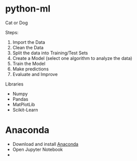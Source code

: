 # python-ml
Cat or Dog

Steps:
1. Import the Data
2. Clean the Data
3. Split the data into Training/Test Sets
4. Create a Model (select one algorithm to analyze the data)
5. Train the Model
6. Make predictions
7. Evaluate and Improve

Libraries
- Numpy
- Pandas
- MatPlotLib
- Scikit-Learn

# Anaconda
- Download and install [Anaconda]([.gitignore](..%2Fpython%2F.gitignore))
- Open Jupyter Notebook
- 